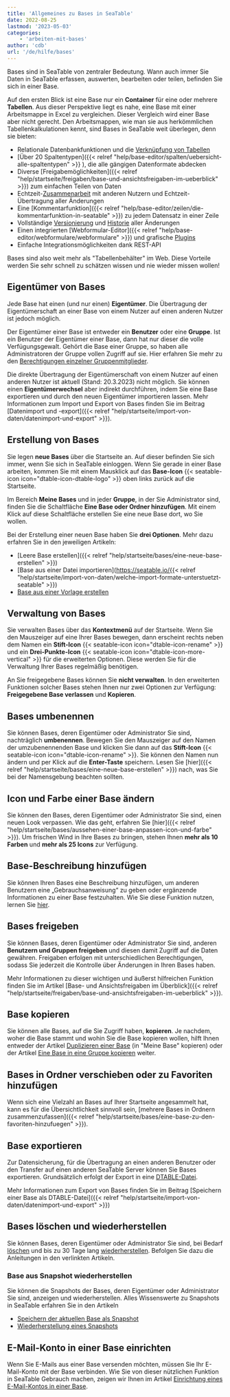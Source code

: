 ```yaml
---
title: 'Allgemeines zu Bases in SeaTable'
date: 2022-08-25
lastmod: '2023-05-03'
categories:
    - 'arbeiten-mit-bases'
author: 'cdb'
url: '/de/hilfe/bases'
---
```


Bases sind in SeaTable von zentraler Bedeutung. Wann auch immer Sie Daten in SeaTable erfassen, auswerten, bearbeiten oder teilen, befinden Sie sich in einer Base.

Auf den ersten Blick ist eine Base nur ein **Container** für eine oder mehrere **Tabellen**. Aus dieser Perspektive liegt es nahe, eine Base mit einer Arbeitsmappe in Excel zu vergleichen. Dieser Vergleich wird einer Base aber nicht gerecht. Den Arbeitsmappen, wie man sie aus herkömmlichen Tabellenkalkulationen kennt, sind Bases in SeaTable weit überlegen, denn sie bieten:

- Relationale Datenbankfunktionen und die [Verknüpfung von Tabellen](https://seatable.io/docs/verknuepfungen/wie-man-tabellen-in-seatable-miteinander-verknuepft/)
- [Über 20 Spaltentypen]({{< relref "help/base-editor/spalten/uebersicht-alle-spaltentypen" >}}
  ), die alle gängigen Datenformate abdecken
- Diverse [Freigabemöglichkeiten]({{< relref "help/startseite/freigaben/base-und-ansichtsfreigaben-im-ueberblick" >}}) zum einfachen Teilen von Daten
- Echtzeit-[Zusammenarbeit](https://seatable.io/docs/seatable-nutzen/zusammenarbeit/) mit anderen Nutzern und Echtzeit-Übertragung aller Änderungen
- Eine [Kommentarfunktion]({{< relref "help/base-editor/zeilen/die-kommentarfunktion-in-seatable" >}}) zu jedem Datensatz in einer Zeile
- Vollständige [Versionierung](https://seatable.io/docs/historie-und-versionen/moeglichkeiten-der-datenwiederherstellung/) und [Historie](https://seatable.io/docs/historie-und-versionen/historie-und-logs/) aller Änderungen
- Einen integrierten [Webformular-Editor]({{< relref "help/base-editor/webformulare/webformulare" >}}) und grafische [Plugins](https://seatable.io/docs/seatable-nutzen/ansichten/)
- Einfache Integrationsmöglichkeiten dank REST-API

Bases sind also weit mehr als "Tabellenbehälter" im Web. Diese Vorteile werden Sie sehr schnell zu schätzen wissen und nie wieder missen wollen!

## Eigentümer von Bases

Jede Base hat einen (und nur einen) **Eigentümer**. Die Übertragung der Eigentümerschaft an einer Base von einem Nutzer auf einen anderen Nutzer ist jedoch möglich.

Der Eigentümer einer Base ist entweder ein **Benutzer** oder eine **Gruppe**. Ist ein Benutzer der Eigentümer einer Base, dann hat nur dieser die volle Verfügungsgewalt. Gehört die Base einer Gruppe, so haben alle Administratoren der Gruppe vollen Zugriff auf sie. Hier erfahren Sie mehr zu den [Berechtigungen einzelner Gruppenmitglieder](https://seatable.io/docs/arbeiten-mit-gruppen/gruppenmitglieder-und-ihre-berechtigungen/).

Die direkte Übertragung der Eigentümerschaft von einem Nutzer auf einen anderen Nutzer ist aktuell (Stand: 20.3.2023) nicht möglich. Sie können einen **Eigentümerwechsel** aber indirekt durchführen, indem Sie eine Base exportieren und durch den neuen Eigentümer importieren lassen. Mehr Informationen zum Import und Export von Bases finden Sie im Beitrag [Datenimport und -export]({{< relref "help/startseite/import-von-daten/datenimport-und-export" >}}).

## Erstellung von Bases

Sie legen **neue Bases** über die Startseite an. Auf dieser befinden Sie sich immer, wenn Sie sich in SeaTable einloggen. Wenn Sie gerade in einer Base arbeiten, kommen Sie mit einem Mausklick auf das **Base-Icon** {{< seatable-icon icon="dtable-icon-dtable-logo" >}} oben links zurück auf die Startseite.

Im Bereich **Meine Bases** und in jeder **Gruppe**, in der Sie Administrator sind, finden Sie die Schaltfläche **Eine Base oder Ordner hinzufügen**. Mit einem Klick auf diese Schaltfläche erstellen Sie eine neue Base dort, wo Sie wollen.

Bei der Erstellung einer neuen Base haben Sie **drei Optionen**. Mehr dazu erfahren Sie in den jeweiligen Artikeln:

- [Leere Base erstellen]({{< relref "help/startseite/bases/eine-neue-base-erstellen" >}})
- [Base aus einer Datei importieren](https://seatable.io/{{< relref "help/startseite/import-von-daten/welche-import-formate-unterstuetzt-seatable" >}})
- [Base aus einer Vorlage erstellen](https://seatable.io/docs/arbeiten-mit-bases/anlegen-einer-base-mithilfe-einer-vorlage/)

## Verwaltung von Bases

Sie verwalten Bases über das **Kontextmenü** auf der Startseite. Wenn Sie den Mauszeiger auf eine Ihrer Bases bewegen, dann erscheint rechts neben dem Namen ein **Stift-Icon** {{< seatable-icon icon="dtable-icon-rename" >}} und ein **Drei-Punkte-Icon** {{< seatable-icon icon="dtable-icon-more-vertical" >}} für die erweiterten Optionen. Diese werden Sie für die Verwaltung Ihrer Bases regelmäßig benötigen.

An Sie freigegebene Bases können Sie **nicht verwalten**. In den erweiterten Funktionen solcher Bases stehen Ihnen nur zwei Optionen zur Verfügung: **Freigegebene Base verlassen** und **Kopieren**.

## Bases umbenennen

Sie können Bases, deren Eigentümer oder Administrator Sie sind, nachträglich **umbenennen**. Bewegen Sie den Mauszeiger auf den Namen der umzubenennenden Base und klicken Sie dann auf das **Stift-Icon** {{< seatable-icon icon="dtable-icon-rename" >}}. Sie können den Namen nun ändern und per Klick auf die **Enter-Taste** speichern. Lesen Sie [hier]({{< relref "help/startseite/bases/eine-neue-base-erstellen" >}}) nach, was Sie bei der Namensgebung beachten sollten.

## Icon und Farbe einer Base ändern

Sie können den Bases, deren Eigentümer oder Administrator Sie sind, einen neuen Look verpassen. Wie das geht, erfahren Sie [hier]({{< relref "help/startseite/bases/aussehen-einer-base-anpassen-icon-und-farbe" >}}). Um frischen Wind in Ihre Bases zu bringen, stehen Ihnen **mehr als 10 Farben** und **mehr als 25 Icons** zur Verfügung.

## Base-Beschreibung hinzufügen

Sie können Ihren Bases eine Beschreibung hinzufügen, um anderen Benutzern eine „Gebrauchsanweisung“ zu geben oder ergänzende Informationen zu einer Base festzuhalten. Wie Sie diese Funktion nutzen, lernen Sie [hier](https://seatable.io/docs/arbeiten-mit-bases/wie-man-einer-base-eine-beschreibung-hinzufuegt/).

## Bases freigeben

Sie können Bases, deren Eigentümer oder Administrator Sie sind, anderen **Benutzern und Gruppen freigeben** und diesen damit Zugriff auf die Daten gewähren. Freigaben erfolgen mit unterschiedlichen Berechtigungen, sodass Sie jederzeit die Kontrolle über Änderungen in Ihren Bases haben.

Mehr Informationen zu dieser wichtigen und äußerst hilfreichen Funktion finden Sie im Artikel [Base- und Ansichtsfreigaben im Überblick]({{< relref "help/startseite/freigaben/base-und-ansichtsfreigaben-im-ueberblick" >}}).

## Base kopieren

Sie können alle Bases, auf die Sie Zugriff haben, **kopieren**. Je nachdem, woher die Base stammt und wohin Sie die Base kopieren wollen, hilft Ihnen entweder der Artikel [Duplizieren einer Base](https://seatable.io/docs/arbeiten-mit-bases/duplizieren-einer-bestehenden-base/) (in "Meine Base" kopieren) oder der Artikel [Eine Base in eine Gruppe kopieren](https://seatable.io/docs/arbeiten-mit-bases/eine-base-in-eine-gruppe-kopieren/) weiter.

## Bases in Ordner verschieben oder zu Favoriten hinzufügen

Wenn sich eine Vielzahl an Bases auf Ihrer Startseite angesammelt hat, kann es für die Übersichtlichkeit sinnvoll sein, [mehrere Bases in Ordnern zusammenzufassen]({{< relref "help/startseite/bases/eine-base-zu-den-favoriten-hinzufuegen" >}}).

## Base exportieren

Zur Datensicherung, für die Übertragung an einen anderen Benutzer oder den Transfer auf einen anderen SeaTable Server können Sie Bases exportieren. Grundsätzlich erfolgt der Export in eine [DTABLE-Datei](https://seatable.io/docs/import-von-daten/dtable-dateiformat/).

Mehr Informationen zum Export von Bases finden Sie im Beitrag [Speichern einer Base als DTABLE-Datei]({{< relref "help/startseite/import-von-daten/datenimport-und-export" >}})

## Bases löschen und wiederherstellen

Sie können Bases, deren Eigentümer oder Administrator Sie sind, bei Bedarf [löschen](https://seatable.io/docs/arbeiten-mit-bases/loeschen-einer-base/) und bis zu 30 Tage lang [wiederherstellen](https://seatable.io/docs/historie-und-versionen/eine-geloeschte-base-wiederherstellen/). Befolgen Sie dazu die Anleitungen in den verlinkten Artikeln.

### Base aus Snapshot wiederherstellen

Sie können die Snapshots der Bases, deren Eigentümer oder Administrator Sie sind, anzeigen und wiederherstellen. Alles Wissenswerte zu Snapshots in SeaTable erfahren Sie in den Artikeln

- [Speichern der aktuellen Base als Snapshot](https://seatable.io/docs/historie-und-versionen/speichern-der-aktuellen-base-als-snapshot/)
- [Wiederherstellung eines Snapshots](https://seatable.io/docs/historie-und-versionen/wiederherstellung-eines-snapshots/)

## E-Mail-Konto in einer Base einrichten

Wenn Sie E-Mails aus einer Base versenden möchten, müssen Sie Ihr E-Mail-Konto mit der Base verbinden. Wie Sie von dieser nützlichen Funktion in SeaTable Gebrauch machen, zeigen wir Ihnen im Artikel [Einrichtung eines E-Mail-Kontos in einer Base](https://seatable.io/docs/arbeiten-mit-bases/einrichtung-eines-e-mail-kontos-in-einer-base/).

